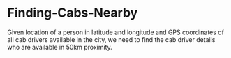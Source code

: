 # Finding-Cabs-Nearby
Given location of a person in latitude and longitude and GPS coordinates of all cab drivers available in the city, we need to find the cab driver details who are available in 50km proximity.
